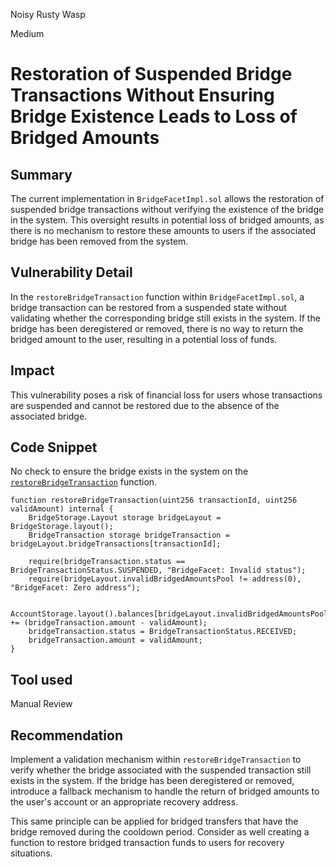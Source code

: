 Noisy Rusty Wasp

Medium

# Restoration of Suspended Bridge Transactions Without Ensuring Bridge Existence Leads to Loss of Bridged Amounts

## Summary
The current implementation in `BridgeFacetImpl.sol` allows the restoration of suspended bridge transactions without verifying the existence of the bridge in the system. This oversight results in potential loss of bridged amounts, as there is no mechanism to restore these amounts to users if the associated bridge has been removed from the system.

## Vulnerability Detail
In the `restoreBridgeTransaction` function within `BridgeFacetImpl.sol`, a bridge transaction can be restored from a suspended state without validating whether the corresponding bridge still exists in the system. If the bridge has been deregistered or removed, there is no way to return the bridged amount to the user, resulting in a potential loss of funds.

## Impact
This vulnerability poses a risk of financial loss for users whose transactions are suspended and cannot be restored due to the absence of the associated bridge.

## Code Snippet

No check to ensure the bridge exists in the system on the [`restoreBridgeTransaction`](https://github.com/SYMM-IO/protocol-core/blob/develop/contracts/facets/Bridge/BridgeFacetImpl.sol#L83-L93) function.

```solidity
function restoreBridgeTransaction(uint256 transactionId, uint256 validAmount) internal {
    BridgeStorage.Layout storage bridgeLayout = BridgeStorage.layout();
    BridgeTransaction storage bridgeTransaction = bridgeLayout.bridgeTransactions[transactionId];
    
    require(bridgeTransaction.status == BridgeTransactionStatus.SUSPENDED, "BridgeFacet: Invalid status");
    require(bridgeLayout.invalidBridgedAmountsPool != address(0), "BridgeFacet: Zero address");
    
    AccountStorage.layout().balances[bridgeLayout.invalidBridgedAmountsPool] += (bridgeTransaction.amount - validAmount);
    bridgeTransaction.status = BridgeTransactionStatus.RECEIVED;
    bridgeTransaction.amount = validAmount;
}
```

## Tool used
Manual Review

## Recommendation
Implement a validation mechanism within `restoreBridgeTransaction` to verify whether the bridge associated with the suspended transaction still exists in the system. If the bridge has been deregistered or removed, introduce a fallback mechanism to handle the return of bridged amounts to the user's account or an appropriate recovery address.

This same principle can be applied for bridged transfers that have the bridge removed during the cooldown period. Consider as well creating a function to restore bridged transaction funds to users for recovery situations.